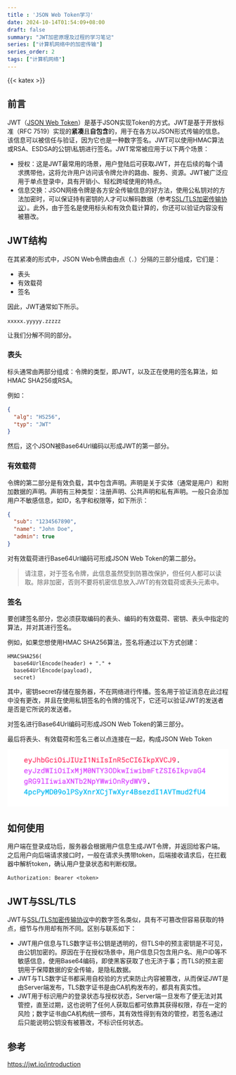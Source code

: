 ```yaml
---
title : 'JSON Web Token学习'
date: 2024-10-14T01:54:09+08:00
draft: false
summary: "JWT加密原理及过程的学习笔记"
series: ["计算机网络中的加密传输"]
series_order: 2
tags: ["计算机网络"]
---
```


{{< katex >}}

## 前言

JWT（[JSON Web Token](https://jwt.io/)）是基于JSON实现Token的方式。JWT是基于开放标准（RFC 7519）实现的**紧凑**且**自包含**的，用于在各方以JSON形式传输的信息。该信息可以被信任与验证，因为它也是一种数字签名。JWT可以使用HMAC算法或RSA、ESDSA的公钥\私钥进行签名。JWT常常被应用于以下两个场景：

- 授权：这是JWT最常用的场景，用户登陆后可获取JWT，并在后续的每个请求携带他，这将允许用户访问该令牌允许的路由、服务、资源。JWT被广泛应用于单点登录中，具有开销小、轻松跨域使用的特点。
- 信息交换：JSON网络令牌是各方安全传输信息的好方法，使用公私钥对的方法加密时，可以保证持有密钥的人才可以解码数据（参考[SSL/TLS加密传输协议](../ssl-tls)）。此外，由于签名是使用标头和有效负载计算的，你还可以验证内容没有被篡改。

## JWT结构

在其紧凑的形式中，JSON Web令牌由由点（`.`）分隔的三部分组成，它们是：

- 表头
- 有效载荷
- 签名

因此，JWT通常如下所示。

`xxxxx.yyyyy.zzzzz`

让我们分解不同的部分。

### 表头

标头通常由两部分组成：令牌的类型，即JWT，以及正在使用的签名算法，如HMAC SHA256或RSA。

例如：

```json
{
  "alg": "HS256",
  "typ": "JWT"
}
```

然后，这个JSON被Base64Url编码以形成JWT的第一部分。

### 有效载荷

令牌的第二部分是有效负载，其中包含声明。声明是关于实体（通常是用户）和附加数据的声明。声明有三种类型：注册声明、公共声明和私有声明。一般只会添加用户不敏感信息，如ID，名字和权限等，如下所示：

```json
{
  "sub": "1234567890",
  "name": "John Doe",
  "admin": true
}
```

对有效载荷进行Base64Url编码可形成JSON Web Token的第二部分。

>请注意，对于签名令牌，此信息虽然受到防篡改保护，但任何人都可以读取。除非加密，否则不要将机密信息放入JWT的有效载荷或表头元素中。

### 签名

要创建签名部分，您必须获取编码的表头、编码的有效载荷、密钥、表头中指定的算法，并对其进行签名。

例如，如果您想使用HMAC SHA256算法，签名将通过以下方式创建：

```
HMACSHA256(
  base64UrlEncode(header) + "." +
  base64UrlEncode(payload),
  secret)
```

其中，密钥secret存储在服务器，不在网络进行传播。签名用于验证消息在此过程中没有更改，并且在使用私钥签名的令牌的情况下，它还可以验证JWT的发送者是否是它所说的发送者。

对签名进行Base64Url编码可形成JSON Web Token的第三部分。

最后将表头、有效载荷和签名三者以点连接在一起，构成JSON Web Token

![image-20241015213154135](index.assets/image-20241015213154135.png)

## 如何使用

用户端在登录成功后，服务器会根据用户信息生成JWT令牌，并返回给客户端。之后用户向后端请求接口时，一般在请求头携带token，后端接收请求后，在拦截器中解析token，确认用户登录状态和判断权限。

```
Authorization: Bearer <token>
```

## JWT与SSL/TLS

JWT与[SSL/TLS加密传输协议](../ssl-tls)中的数字签名类似，具有不可篡改但容易获取的特点，细节与作用却有所不同。区别与联系如下：

- JWT用户信息与TLS数字证书公钥是透明的，但TLS中的预主密钥是不可见，由公钥加密的。原因在于在授权场景中，用户信息只包含用户名、用户ID等不敏感信息，使用Base64编码，即使黑客获取了也无济于事；而TLS的预主密钥用于保障数据的安全传输，是隐私数据。
- JWT与TLS数字证书都采用自校验的方式来防止内容被篡改，从而保证JWT是由Server端发布，TLS数字证书是由CA机构发布的，都具有真实性。
- JWT用于标识用户的登录状态与授权状态，Server端一旦发布了便无法对其管控，直至过期，这也说明了任何人获取后都可依靠其获得权限，存在一定的风险；数字证书由CA机构统一颁布，其有效性得到有效的管控，若签名通过后只能说明公钥没有被篡改，不标识任何状态。

## 参考

https://jwt.io/introduction
